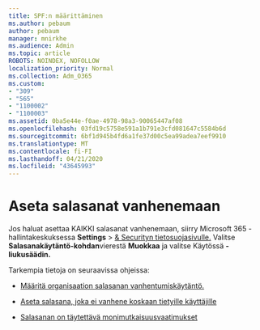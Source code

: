 ```yaml
---
title: SPF:n määrittäminen
ms.author: pebaum
author: pebaum
manager: mnirkhe
ms.audience: Admin
ms.topic: article
ROBOTS: NOINDEX, NOFOLLOW
localization_priority: Normal
ms.collection: Adm_O365
ms.custom:
- "309"
- "565"
- "1100002"
- "1100003"
ms.assetid: 0ba5e44e-f0ae-4978-98a3-90065447af08
ms.openlocfilehash: 03fd19c5758e591a1b791e3cfd081647c5584b6d
ms.sourcegitcommit: 6bf1d945b4fd6a1fe37d00c5ea99adea7eef9910
ms.translationtype: MT
ms.contentlocale: fi-FI
ms.lasthandoff: 04/21/2020
ms.locfileid: "43645993"
---
```

# <a name="set-passwords-to-never-expire"></a>Aseta salasanat vanhenemaan

Jos haluat asettaa KAIKKI salasanat vanhenemaan, siirry Microsoft 365 -hallintakeskuksessa **Settings** > [ &amp; Securityn tietosuojasivulle.](https://portal.office.com/adminportal/home#/settings/security) Valitse **Salasanakäytäntö-kohdan**vierestä **Muokkaa** ja valitse Käytössä **-liukusäädin.**
  
Tarkempia tietoja on seuraavissa ohjeissa: 

- [Määritä organisaation salasanan vanhentumiskäytäntö.](https://docs.microsoft.com/office365/admin/manage/set-password-expiration-policy)
  
- [Aseta salasana, joka ei vanhene koskaan tietyille käyttäjille](https://docs.microsoft.com/office365/admin/add-users/set-password-to-never-expire)

- [Salasanan on täytettävä monimutkaisuusvaatimukset](https://docs.microsoft.com/windows/security/threat-protection/security-policy-settings/password-must-meet-complexity-requirements)
  
